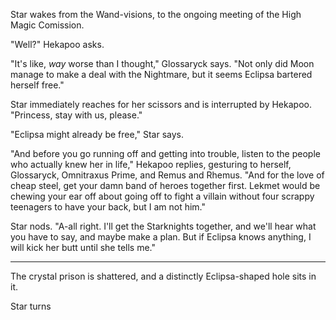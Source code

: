 Star wakes from the Wand-visions, to the ongoing meeting of the High Magic Comission.

"Well?" Hekapoo asks.

"It's like, _way_ worse than I thought," Glossaryck says. "Not only did Moon manage to make
a deal with the Nightmare, but it seems Eclipsa bartered herself free."

Star immediately reaches for her scissors and is interrupted by Hekapoo. "Princess,
stay with us, please."

"Eclipsa might already be free," Star says.

"And before you go running off and getting into trouble, listen to the people who
actually knew her in life," Hekapoo replies, gesturing to herself, Glossaryck, Omnitraxus
Prime, and Remus and Rhemus. "And for the love of cheap steel, get your damn band of
heroes together first. Lekmet would be chewing your ear off about going off to fight a
villain without four scrappy teenagers to have your back, but I am not him."

Star nods. "A-all right. I'll get the Starknights together, and we'll hear what you
have to say, and maybe make a plan. But if Eclipsa knows anything, I will kick her butt until
she tells me."

----

The crystal prison is shattered, and a distinctly Eclipsa-shaped hole sits in it.

Star turns
